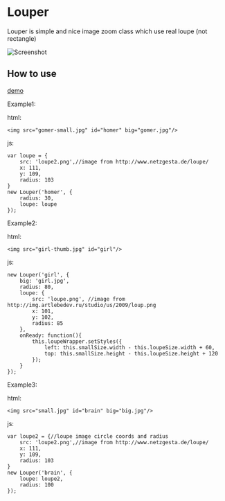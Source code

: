 Louper
======
Louper is simple and nice image zoom class which use real loupe (not rectangle)

![Screenshot](http://mifjs.net/assets/images/louper.jpg)

How to use
----------

[demo](http://mifjs.net/misc/louper/Demo/)



Example1:

html:

	<img src="gomer-small.jpg" id="homer" big="gomer.jpg"/>
	
js:

	var loupe = {
		src: 'loupe2.png',//image from http://www.netzgesta.de/loupe/
		x: 111,
		y: 109,
		radius: 103
	}
	new Louper('homer', {
		radius: 30,
		loupe: loupe
	});

Example2:

html:

	<img src="girl-thumb.jpg" id="girl"/>

js:

	new Louper('girl', {
		big: 'girl.jpg',
		radius: 80,
		loupe: {
			src: 'loupe.png', //image from http://img.artlebedev.ru/studio/us/2009/loup.png
			x: 101,
			y: 102,
			radius: 85
		},
		onReady: function(){
			this.loupeWrapper.setStyles({
				left: this.smallSize.width - this.loupeSize.width + 60,
				top: this.smallSize.height - this.loupeSize.height + 120
			});
		}
	});
	
Example3:
	
html:

	<img src="small.jpg" id="brain" big="big.jpg"/>
	
js:

	var loupe2 = {//loupe image circle coords and radius
		src: 'loupe2.png',//image from http://www.netzgesta.de/loupe/
		x: 111,
		y: 109,
		radius: 103
	}
	new Louper('brain', {
		loupe: loupe2,
		radius: 100
	});